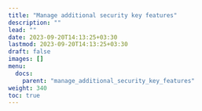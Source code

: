 ```yaml
---
title: "Manage additional security key features"
description: ""
lead: ""
date: 2023-09-20T14:13:25+03:30
lastmod: 2023-09-20T14:13:25+03:30
draft: false
images: []
menu:
  docs:
    parent: "manage_additional_security_key_features"
weight: 340
toc: true
---
```

